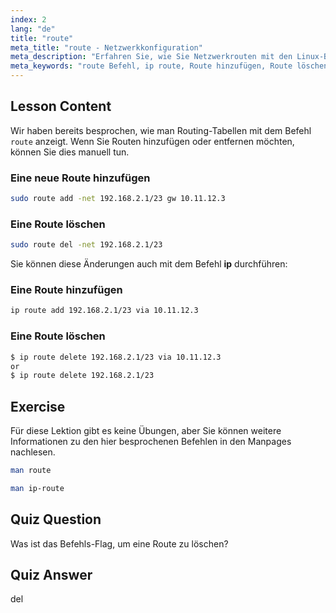 ```yaml
---
index: 2
lang: "de"
title: "route"
meta_title: "route - Netzwerkkonfiguration"
meta_description: "Erfahren Sie, wie Sie Netzwerkrouten mit den Linux-Befehlen route und ip hinzufügen und löschen. Verstehen Sie die Verwaltung von Routing-Tabellen für Anfänger und fortgeschrittene Benutzer."
meta_keywords: "route Befehl, ip route, Route hinzufügen, Route löschen, Linux-Netzwerk, Routing-Tabelle, Linux-Tutorial, Anfängerleitfaden"
---
```


## Lesson Content

Wir haben bereits besprochen, wie man Routing-Tabellen mit dem Befehl `route` anzeigt. Wenn Sie Routen hinzufügen oder entfernen möchten, können Sie dies manuell tun.

### Eine neue Route hinzufügen

```bash
sudo route add -net 192.168.2.1/23 gw 10.11.12.3
```

### Eine Route löschen

```bash
sudo route del -net 192.168.2.1/23
```

Sie können diese Änderungen auch mit dem Befehl **ip** durchführen:

### Eine Route hinzufügen

```bash
ip route add 192.168.2.1/23 via 10.11.12.3
```

### Eine Route löschen

```bash
$ ip route delete 192.168.2.1/23 via 10.11.12.3
or
$ ip route delete 192.168.2.1/23
```

## Exercise

Für diese Lektion gibt es keine Übungen, aber Sie können weitere Informationen zu den hier besprochenen Befehlen in den Manpages nachlesen.

```bash
man route
```

```bash
man ip-route
```

## Quiz Question

Was ist das Befehls-Flag, um eine Route zu löschen?

## Quiz Answer

del
